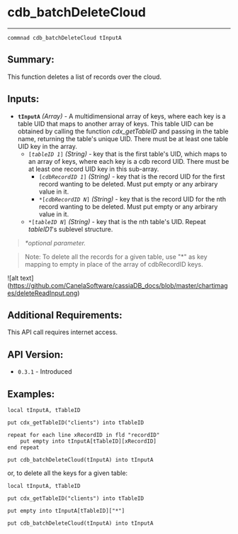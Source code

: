 # cdb_batchDeleteCloud
---
```
commnad cdb_batchDeleteCloud tInputA
```
## Summary:
This function deletes a list of records over the cloud.

## Inputs:
* **`tInputA`** *(Array)* - A multidimensional array of keys, where each key is a table UID that maps to another array of keys. This table UID can be obtained by calling the function *cdx_getTableID* and passing in the table name, returning the table's unique UID. There must be at least one table UID key in the array.
    * `[`*`tableID 1`*`]` *(String)* - key that is the first table's UID, which maps to an array of keys, where each key is a cdb record UID. There must be at least one record UID key in this sub-array.
    	* `[`*`cdbRecordID 1`*`]` *(String)* - key that is the record UID for the first record wanting to be deleted. Must put empty or any arbirary value in it.
    	* `*[`*`cdbRecordID N`*`]` *(String)* - key that is the record UID for the nth record wanting to be deleted. Must put empty or any arbirary value in it.
    * `*[`*`tableID N`*`]` *(String)* - key that is the nth table's UID. Repeat *tableID1*'s sublevel structure.

> _*optional parameter._

> Note: To delete all the records for a given table, use "\*" as key mapping to empty in place of the array of cdbRecordID keys.

![alt text] (https://github.com/CanelaSoftware/cassiaDB_docs/blob/master/chartimages/deleteReadInput.png)
## Additional Requirements:
This API call requires internet access.
## API Version:
* `0.3.1` - Introduced

## Examples:
```
local tInputA, tTableID
     
put cdx_getTableID("clients") into tTableID
     
repeat for each line xRecordID in fld "recordID"
	put empty into tInputA[tTableID][xRecordID]
end repeat
     
put cdb_batchDeleteCloud(tInputA) into tInputA
```

or, to delete all the keys for a given table:

```
local tInputA, tTableID
     
put cdx_getTableID("clients") into tTableID
     
put empty into tInputA[tTableID]["*"]

put cdb_batchDeleteCloud(tInputA) into tInputA
```